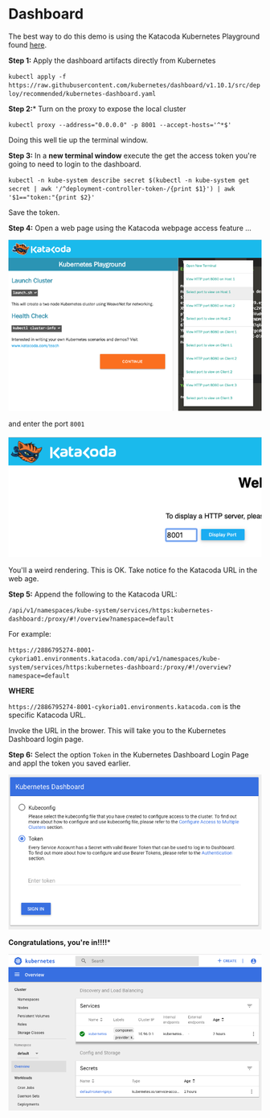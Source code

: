 # Dashboard

The best way to do this demo is using the Katacoda Kubernetes Playground found [here](https://katacoda.com/courses/kubernetes/playground).

**Step 1:** Apply the dashboard artifacts directly from Kubernetes

`kubectl apply -f https://raw.githubusercontent.com/kubernetes/dashboard/v1.10.1/src/deploy/recommended/kubernetes-dashboard.yaml`

**Step 2:*** Turn on the proxy to expose the local cluster

`kubectl proxy --address="0.0.0.0" -p 8001 --accept-hosts='^*$'`

Doing this well tie up the terminal window.

**Step 3:** In a **new terminal window** execute the get the access token you're going to need to login to the
dashboard.

`kubectl -n kube-system describe secret $(kubectl -n kube-system get secret | awk '/^deployment-controller-token-/{print $1}') | awk '$1=="token:"{print $2}'`

Save the token.

**Step 4:** Open a web page using the Katacoda webpage access feature ...

![Select Web Access](images/select-web-access.png)

and enter the port `8001`

![Enter port](images/enter-port.png)

You'll a weird rendering. This is OK. Take notice fo the Katacoda URL in the web 
age.

**Step 5:** Append the following to the Katacoda URL:

`/api/v1/namespaces/kube-system/services/https:kubernetes-dashboard:/proxy/#!/overview?namespace=default`

For example:

`https://2886795274-8001-cykoria01.environments.katacoda.com/api/v1/namespaces/kube-system/services/https:kubernetes-dashboard:/proxy/#!/overview?namespace=default`

**WHERE** 

`https://2886795274-8001-cykoria01.environments.katacoda.com` is the specific Katacoda URL.

Invoke the URL in the brower. This will take you to the Kubernetes Dashboard login page.

**Step 6:** Select the option `Token` in the Kubernetes Dashboard Login Page and appl the token you saved earlier.

![Enter token](images/select-token.png)

**Congratulations, you're in!!!!***

![Dashboard](images/dashboard.png)

